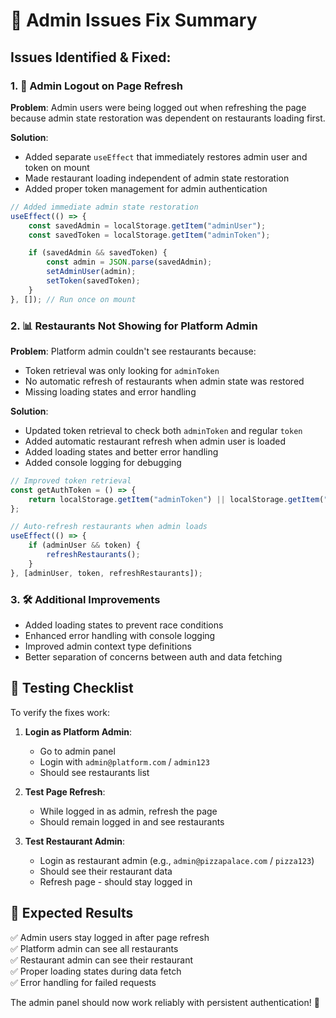 # 🔧 Admin Issues Fix Summary

## Issues Identified & Fixed:

### 1. 🔄 **Admin Logout on Page Refresh**

**Problem**: Admin users were being logged out when refreshing the page because admin state restoration was dependent on restaurants loading first.

**Solution**:

-   Added separate `useEffect` that immediately restores admin user and token on mount
-   Made restaurant loading independent of admin state restoration
-   Added proper token management for admin authentication

```typescript
// Added immediate admin state restoration
useEffect(() => {
    const savedAdmin = localStorage.getItem("adminUser");
    const savedToken = localStorage.getItem("adminToken");

    if (savedAdmin && savedToken) {
        const admin = JSON.parse(savedAdmin);
        setAdminUser(admin);
        setToken(savedToken);
    }
}, []); // Run once on mount
```

### 2. 📊 **Restaurants Not Showing for Platform Admin**

**Problem**: Platform admin couldn't see restaurants because:

-   Token retrieval was only looking for `adminToken`
-   No automatic refresh of restaurants when admin state was restored
-   Missing loading states and error handling

**Solution**:

-   Updated token retrieval to check both `adminToken` and regular `token`
-   Added automatic restaurant refresh when admin user is loaded
-   Added loading states and better error handling
-   Added console logging for debugging

```typescript
// Improved token retrieval
const getAuthToken = () => {
    return localStorage.getItem("adminToken") || localStorage.getItem("token");
};

// Auto-refresh restaurants when admin loads
useEffect(() => {
    if (adminUser && token) {
        refreshRestaurants();
    }
}, [adminUser, token, refreshRestaurants]);
```

### 3. 🛠 **Additional Improvements**

-   Added loading states to prevent race conditions
-   Enhanced error handling with console logging
-   Improved admin context type definitions
-   Better separation of concerns between auth and data fetching

## 🧪 **Testing Checklist**

To verify the fixes work:

1. **Login as Platform Admin**:

    - Go to admin panel
    - Login with `admin@platform.com` / `admin123`
    - Should see restaurants list

2. **Test Page Refresh**:

    - While logged in as admin, refresh the page
    - Should remain logged in and see restaurants

3. **Test Restaurant Admin**:
    - Login as restaurant admin (e.g., `admin@pizzapalace.com` / `pizza123`)
    - Should see their restaurant data
    - Refresh page - should stay logged in

## 🎯 **Expected Results**

✅ Admin users stay logged in after page refresh  
✅ Platform admin can see all restaurants  
✅ Restaurant admin can see their restaurant  
✅ Proper loading states during data fetch  
✅ Error handling for failed requests

The admin panel should now work reliably with persistent authentication! 🚀
